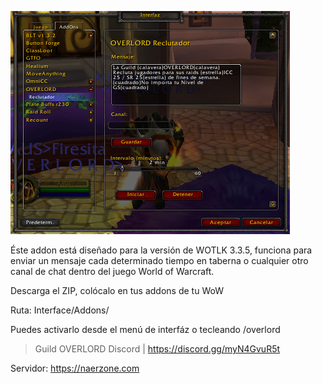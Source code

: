 ![](https://raw.githubusercontent.com/powermx/dl/refs/heads/master/reclutador.png)


Éste addon está diseñado para la versión de WOTLK 3.3.5, funciona para enviar un mensaje cada determinado tiempo en taberna o cualquier otro canal de chat dentro del juego World of Warcraft.


Descarga el ZIP, colócalo en tus addons de tu WoW 

Ruta:
Interface/Addons/

Puedes activarlo desde el menú de interfáz o tecleando /overlord


> Guild OVERLORD Discord | https://discord.gg/myN4GvuR5t
                
Servidor:
https://naerzone.com
